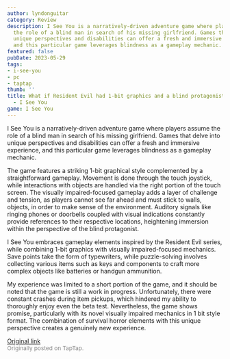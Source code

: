 ```yaml
---
author: lyndonguitar
category: Review
description: I See You is a narratively-driven adventure game where players assume
  the role of a blind man in search of his missing girlfriend. Games that delve into
  unique perspectives and disabilities can offer a fresh and immersive experience,
  and this particular game leverages blindness as a gameplay mechanic.
featured: false
pubDate: 2023-05-29
tags:
- i-see-you
- pc
- taptap
thumb: ''
title: What if Resident Evil had 1-bit graphics and a blind protagonist? | Beta Impressions
  - I See You
game: I See You
---
```

I See You is a narratively-driven adventure game where players assume the role of a blind man in search of his missing girlfriend. Games that delve into unique perspectives and disabilities can offer a fresh and immersive experience, and this particular game leverages blindness as a gameplay mechanic.

The game features a striking 1-bit graphical style complemented by a straightforward gameplay. Movement is done through the touch joystick, while interactions with objects are handled via the right portion of the touch screen. The visually impaired-focused gameplay adds a layer of challenge and tension, as players cannot see far ahead and must stick to walls, objects, in order to make sense of the environment. Auditory signals like ringing phones or doorbells coupled with visual indications constantly provide references to their respective locations, heightening immersion within the perspective of the blind protagonist.

I See You embraces gameplay elements inspired by the Resident Evil series, while combining 1-bit graphics with visually impaired-focused mechanics. Save points take the form of typewriters, while puzzle-solving involves collecting various items such as keys and components to craft more complex objects like batteries or handgun ammunition.

My experience was limited to a short portion of the game, and it should be noted that the game is still a work in progress. Unfortunately, there were constant crashes during item pickups, which hindered my ability to thoroughly enjoy even the beta test. Nevertheless, the game shows promise, particularly with its novel visually impaired mechanics in 1 bit style format. The combination of survival horror elements with this unique perspective creates a genuinely new experience.

[Original link](https://www.taptap.io/post/5716406)<br><span style="font-size: 0.95em; color: #888;">Originally posted on TapTap.</span>